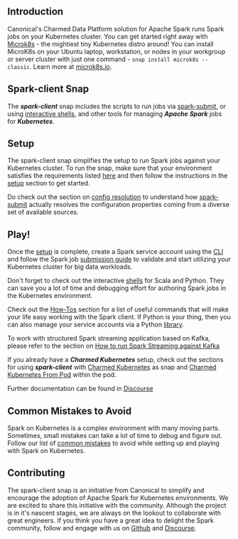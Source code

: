 ## Introduction

Canonical's Charmed Data Platform solution for Apache Spark runs Spark jobs on your Kubernetes cluster. 
You can get started right away with [Microk8s](https://microk8s.io/) - the mightiest tiny Kubernetes distro around! 
You can install MicroK8s on your Ubuntu laptop, workstation, or nodes in your workgroup or server cluster with just one command - ```snap install microk8s --classic```. Learn more at [microk8s.io](https://microk8s.io/).

## Spark-client Snap
The ***spark-client*** snap includes the scripts to run jobs via [spark-submit](https://discourse.charmhub.io/t/spark-client-snap-tutorial-spark-submit/8953), 
or using [interactive shells](https://discourse.charmhub.io/t/spark-client-snap-tutorial-interactive-mode/8954), and other tools for 
managing ***Apache Spark*** jobs for ***Kubernetes***.

## Setup
The spark-client snap simplifies the setup to run Spark jobs against your Kubernetes cluster. 
To run the snap, make sure that your environment satisfies the requirements 
listed [here](https://discourse.charmhub.io/t/spark-client-snap-reference-requirements/8962) and 
then follow the instructions in the [setup](https://discourse.charmhub.io/t/spark-client-snap-tutorial-setup-environment/8952) 
section to get started.

Do check out the section on [config resolution](https://discourse.charmhub.io/t/spark-client-snap-explanation-hierarchical-configuration-handling/8956) 
to understand how [spark-submit](https://discourse.charmhub.io/t/spark-client-snap-tutorial-spark-submit/8953) actually 
resolves the configuration properties coming from a diverse set of available sources.

## Play!
Once the [setup](https://discourse.charmhub.io/t/spark-client-snap-tutorial-setup-environment/8951) is complete, 
create a Spark service account using the [CLI](https://discourse.charmhub.io/t/spark-client-snap-tutorial-setup-environment/8952) and follow the Spark 
job [submission guide](https://discourse.charmhub.io/t/spark-client-snap-tutorial-spark-submit/8953) to validate and start utilizing your 
Kubernetes cluster for big data workloads.

Don't forget to check out the interactive [shells](https://discourse.charmhub.io/t/spark-client-snap-tutorial-interactive-mode/8954) for Scala and Python. 
They can save you a lot of time and debugging effort for authoring Spark jobs in the Kubernetes environment.

Check out the [How-Tos](https://discourse.charmhub.io/t/spark-client-snap-how-to-manage-spark-accounts/8959) section for a list of useful 
commands that will make your life easy working with the Spark client. If Python is your thing, then you can 
also manage your service accounts via a Python [library](https://discourse.charmhub.io/t/spark-client-snap-how-to-python-api/8958). 

To work with structured Spark streaming application based on Kafka, please refer to the section on
[How to run Spark Streaming against Kafka](./docs/how-to/spark_streaming.md)

If you already have a _**Charmed Kubernetes**_ setup, check out the sections for 
using _**spark-client**_ with [Charmed Kubernetes](https://discourse.charmhub.io/t/spark-client-snap-how-to-run-on-charmed-kubernetes/8960) as snap 
and [Charmed Kubernetes From Pod](https://discourse.charmhub.io/t/spark-client-snap-how-to-run-on-k8s-in-a-pod/8961) within the pod.

Further documentation can be found in [Discourse](https://discourse.charmhub.io/t/spark-client-snap-documentation/8963)

## Common Mistakes to Avoid
Spark on Kubernetes is a complex environment with many moving parts. Sometimes, small mistakes can
take a lot of time to debug and figure out.
Follow our list of [common mistakes](https://discourse.charmhub.io/t/spark-client-snap-tutorial-common-gotchas/8955) to avoid while setting up 
and playing with Spark on Kubernetes.

## Contributing
The spark-client snap is an initiative from Canonical to simplify and encourage the adoption of Apache Spark for Kubernetes environments.
We are excited to share this initiative with the community. Although the project is in it's 
nascent stages, we are always on
the lookout to collaborate with great engineers. If you think you have a great idea to delight 
the Spark community, follow and engage with us on [Github](https://github.com/canonical/spark-client-snap) 
and [Discourse](https://discourse.charmhub.io/tag/spark).

